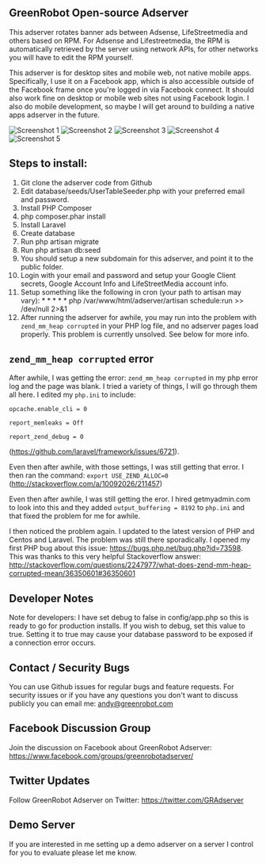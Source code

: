 ## GreenRobot Open-source Adserver
This adserver rotates banner ads between Adsense, LifeStreetmedia and others based on RPM. For Adsense and Lifestreetmedia, the RPM is automatically retrieved by the server using network APIs, for other networks you will have to edit the RPM yourself.

This adserver is for desktop sites and mobile web, not native mobile apps.  Specifically, I use it on a Facebook app, which is also accessible outside of the Facebook frame once you're logged in via Facebook connect.  It should also work fine on desktop or mobile web sites not using Facebook login.  I also do mobile development, so maybe I will get around to building a native apps adserver in the future.

![Screenshot 1](https://github.com/greenrobotllc/adserver/blob/master/sampleimages/image1.png)
![Screenshot 2](https://github.com/greenrobotllc/adserver/blob/master/sampleimages/image2.png)
![Screenshot 3](https://github.com/greenrobotllc/adserver/blob/master/sampleimages/image3.png)
![Screenshot 4](https://github.com/greenrobotllc/adserver/blob/master/sampleimages/image4.png)
![Screenshot 5](https://github.com/greenrobotllc/adserver/blob/master/sampleimages/image5.png)



## Steps to install:

1. Git clone the adserver code from Github
2. Edit database/seeds/UserTableSeeder.php with your preferred email and password.
3. Install PHP Composer
4. php composer.phar install
5. Install Laravel
6. Create database
7. Run php artisan migrate
8. Run php artisan db:seed
9. You should setup a new subdomain for this adserver, and point it to the public folder.
10. Login with your email and password and setup your Google Client secrets, Google Account Info and LifeStreetMedia account info.
11. Setup something like the following in cron (your path to artisan may vary): * * * * * php /var/www/html/adserver/artisan schedule:run >> /dev/null 2>&1
12. After running the adserver for awhile, you may run into the problem with `zend_mm_heap corrupted` in your PHP log file, and no adserver pages load properly. This problem is currently unsolved. See below for more info.

## `zend_mm_heap corrupted` error
After awhile, I was getting the error: `zend_mm_heap corrupted` in my php error log and the page was blank. I tried a variety of things, I will go through them all here. I edited my `php.ini` to include:

`opcache.enable_cli = 0`

`report_memleaks = Off`

`report_zend_debug = 0`

(https://github.com/laravel/framework/issues/6721). 

Even then after awhile, with those settings, I was still getting that error. I then ran the command: `export USE_ZEND_ALLOC=0` (http://stackoverflow.com/a/10092026/211457)

Even then after awhile, I was still getting the eror. I hired getmyadmin.com to look into this and they added `output_buffering = 8192` to `php.ini` and that fixed the problem for me for awhile.

I then noticed the problem again. I updated to the latest version of PHP and Centos and Laravel. The problem was still there sporadically. I opened my first PHP bug about this issue: https://bugs.php.net/bug.php?id=73598. This was thanks to this very helpful Stackoverflow answer: http://stackoverflow.com/questions/2247977/what-does-zend-mm-heap-corrupted-mean/36350601#36350601

## Developer Notes
Note for developers: I have set debug to false in config/app.php so this is ready to go for production installs. If you wish to debug, set this value to true. Setting it to true may cause your database password to be exposed if a connection error occurs.

## Contact / Security Bugs
You can use Github issues for regular bugs and feature requests. For security issues or if you have any questions you don't want to discuss publicly you can email me: andy@greenrobot.com

## Facebook Discussion Group
Join the discussion on Facebook about GreenRobot Adserver: https://www.facebook.com/groups/greenrobotadserver/

## Twitter Updates
Follow GreenRobot Adserver on Twitter: https://twitter.com/GRAdserver

## Demo Server
If you are interested in me setting up a demo adserver on a server I control for you to evaluate please let me know.
